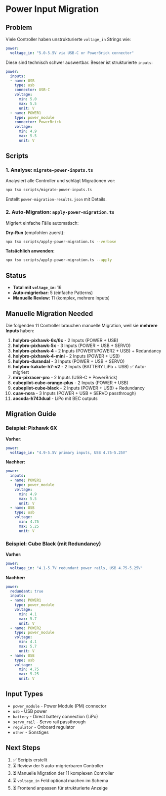 # Power Input Migration

## Problem

Viele Controller haben unstrukturierte `voltage_in` Strings wie:
```yaml
power:
  voltage_in: "5.0-5.5V via USB-C or PowerBrick connector"
```

Diese sind technisch schwer auswertbar. Besser ist strukturierte `inputs`:
```yaml
power:
  inputs:
  - name: USB
    type: usb
    connector: USB-C
    voltage:
      min: 5.0
      max: 5.5
      unit: V
  - name: POWER1
    type: power_module
    connector: PowerBrick
    voltage:
      min: 4.9
      max: 5.5
      unit: V
```

## Scripts

### 1. Analyse: `migrate-power-inputs.ts`
Analysiert alle Controller und schlägt Migrationen vor:
```bash
npx tsx scripts/migrate-power-inputs.ts
```

Erstellt `power-migration-results.json` mit Details.

### 2. Auto-Migration: `apply-power-migration.ts`
Migriert einfache Fälle automatisch:

**Dry-Run** (empfohlen zuerst):
```bash
npx tsx scripts/apply-power-migration.ts --verbose
```

**Tatsächlich anwenden**:
```bash
npx tsx scripts/apply-power-migration.ts --apply
```

## Status

- **Total mit `voltage_in`:** 16
- **Auto-migrierbar:** 5 (einfache Patterns)
- **Manuelle Review:** 11 (komplex, mehrere Inputs)

## Manuelle Migration Needed

Die folgenden 11 Controller brauchen manuelle Migration, weil sie **mehrere Inputs** haben:

1. **holybro-pixhawk-6x/6c** - 2 Inputs (POWER + USB)
2. **holybro-pixhawk-5x** - 3 Inputs (POWER + USB + SERVO)
3. **holybro-pixhawk-4** - 2 Inputs (POWER1/POWER2 + USB) + Redundancy
4. **holybro-pixhawk-4-mini** - 2 Inputs (POWER + USB)
5. **holybro-durandal** - 3 Inputs (POWER + USB + SERVO)
6. **holybro-kakute-h7-v2** - 2 Inputs (BATTERY LiPo + USB) ✅ Auto-migriert
7. **mro-pixracer-pro** - 2 Inputs (USB-C + PowerBrick)
8. **cubepilot-cube-orange-plus** - 2 Inputs (POWER + USB)
9. **cubepilot-cube-black** - 2 Inputs (POWER + USB) + Redundancy
10. **cuav-nora** - 3 Inputs (POWER + USB + SERVO passthrough)
11. **aocoda-h743dual** - LiPo mit BEC outputs

## Migration Guide

### Beispiel: Pixhawk 6X

**Vorher:**
```yaml
power:
  voltage_in: "4.9-5.5V primary inputs, USB 4.75-5.25V"
```

**Nachher:**
```yaml
power:
  inputs:
  - name: POWER1
    type: power_module
    voltage:
      min: 4.9
      max: 5.5
      unit: V
  - name: USB
    type: usb
    voltage:
      min: 4.75
      max: 5.25
      unit: V
```

### Beispiel: Cube Black (mit Redundancy)

**Vorher:**
```yaml
power:
  voltage_in: "4.1-5.7V redundant power rails, USB 4.75-5.25V"
```

**Nachher:**
```yaml
power:
  redundant: true
  inputs:
  - name: POWER1
    type: power_module
    voltage:
      min: 4.1
      max: 5.7
      unit: V
  - name: POWER2
    type: power_module
    voltage:
      min: 4.1
      max: 5.7
      unit: V
  - name: USB
    type: usb
    voltage:
      min: 4.75
      max: 5.25
      unit: V
```

## Input Types

- `power_module` - Power Module (PM) connector
- `usb` - USB power
- `battery` - Direct battery connection (LiPo)
- `servo_rail` - Servo rail passthrough
- `regulator` - Onboard regulator
- `other` - Sonstiges

## Next Steps

1. ✅ Scripts erstellt
2. ⏳ Review der 5 auto-migrierbaren Controller
3. ⏳ Manuelle Migration der 11 komplexen Controller
4. ⏳ `voltage_in` Feld optional machen im Schema
5. ⏳ Frontend anpassen für strukturierte Anzeige
